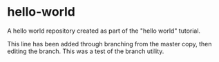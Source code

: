 # hello-world
A hello world repository created as part of the "hello world" tutorial.

This line has been added through branching from the master copy, then editing the branch.
This was a test of the branch utility.

